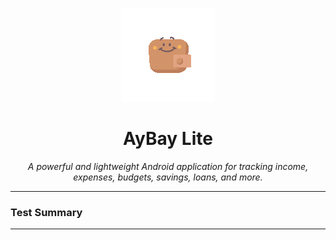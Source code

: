 <p align="center">
  <img src="./ExternalResources/aybay-animation.gif"/>
</p>

<h1 align="center">AyBay Lite</h1>

<p align="center"><i>
A powerful and lightweight Android application for tracking income, expenses, budgets, savings, loans, and more.
</i></p>

---
### Test Summary
---
